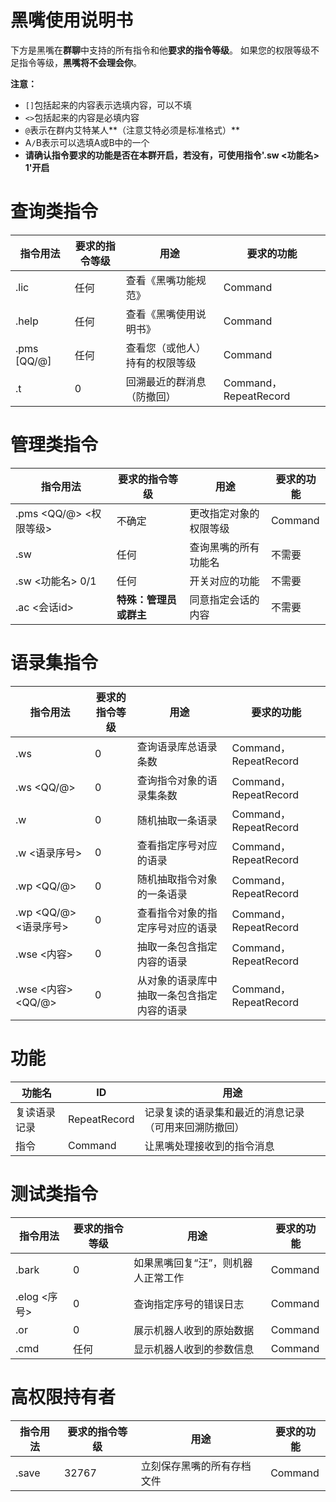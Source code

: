 # 黑嘴使用说明书
下方是黑嘴在**群聊**中支持的所有指令和他**要求的指令等级**。
如果您的权限等级不足指令等级，**黑嘴将不会理会你**。

**注意：**

* `[]`包括起来的内容表示选填内容，可以不填
* `<>`包括起来的内容是必填内容
* `@`表示在群内艾特某人**（注意艾特必须是标准格式）**
* A`/`B表示可以选填A或B中的一个
* **请确认指令要求的功能是否在本群开启，若没有，可使用指令'.sw <功能名> 1'开启**

# 查询类指令

| 指令用法    | 要求的指令等级 | 用途                           | 要求的功能            |
| ----------- | -------------- | ------------------------------ | --------------------- |
| .lic        | 任何           | 查看《黑嘴功能规范》           | Command               |
| .help       | 任何           | 查看《黑嘴使用说明书》         | Command               |
| .pms [QQ/@] | 任何           | 查看您（或他人）持有的权限等级 | Command               |
| .t          | 0              | 回溯最近的群消息（防撤回）     | Command，RepeatRecord |

# 管理类指令

| 指令用法               | 要求的指令等级         | 用途                   | 要求的功能 |
| ---------------------- | ---------------------- | ---------------------- | ---------- |
| .pms <QQ/@> <权限等级> | 不确定                 | 更改指定对象的权限等级 | Command    |
| .sw                    | 任何                   | 查询黑嘴的所有功能名   | 不需要     |
| .sw <功能名> 0/1       | 任何                   | 开关对应的功能         | 不需要     |
| .ac <会话id>           | **特殊：管理员或群主** | 同意指定会话的内容     | 不需要     |

# 语录集指令

| 指令用法              | 要求的指令等级 | 用途                                       | 要求的功能            |
| --------------------- | -------------- | ------------------------------------------ | --------------------- |
| .ws                   | 0              | 查询语录库总语录条数                       | Command，RepeatRecord |
| .ws <QQ/@>            | 0              | 查询指令对象的语录集条数                   | Command，RepeatRecord |
| .w                    | 0              | 随机抽取一条语录                           | Command，RepeatRecord |
| .w <语录序号>         | 0              | 查看指定序号对应的语录                     | Command，RepeatRecord |
| .wp <QQ/@>            | 0              | 随机抽取指令对象的一条语录                 | Command，RepeatRecord |
| .wp <QQ/@> <语录序号> | 0              | 查看指令对象的指定序号对应的语录           | Command，RepeatRecord |
| .wse <内容>           | 0              | 抽取一条包含指定内容的语录                 | Command，RepeatRecord |
| .wse <内容> <QQ/@>    | 0              | 从对象的语录库中抽取一条包含指定内容的语录 | Command，RepeatRecord |

# 功能

| 功能名       | ID           | 用途                                                 |
| ------------ | ------------ | ---------------------------------------------------- |
| 复读语录记录 | RepeatRecord | 记录复读的语录集和最近的消息记录（可用来回溯防撤回） |
| 指令         | Command      | 让黑嘴处理接收到的指令消息                           |

# 测试类指令

| 指令用法     | 要求的指令等级 | 用途                               | 要求的功能 |
| ------------ | -------------- | ---------------------------------- | ---------- |
| .bark        | 0              | 如果黑嘴回复“汪”，则机器人正常工作 | Command    |
| .elog <序号> | 0              | 查询指定序号的错误日志             | Command    |
| .or          | 0              | 展示机器人收到的原始数据           | Command    |
| .cmd         | 任何           | 显示机器人收到的参数信息           | Command    |

# 高权限持有者

| 指令用法 | 要求的指令等级 | 用途                       | 要求的功能 |
| -------- | -------------- | -------------------------- | ---------- |
| .save    | 32767          | 立刻保存黑嘴的所有存档文件 | Command    |

